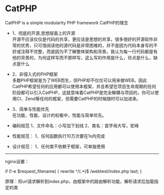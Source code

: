 CatPHP
======

CatPHP is a simple modularity PHP framework
CatPHP的理念

- 1、彻底的开源,思想层面上的开源<br>
开源不应该仅仅是代码的共享，更应该是思想的共享。很多很好的开源软件非常的优秀，只可惜阅读他的源代码是非常困难的，并不是因为代码本身写的不好或注释不完整，而是因为不了解整体架构和背景。我认为每一行代码都是有他的背景的，为何这样写而不那样写，这么写的作用是什么，优点是什么，缺点是什么

- 2、非侵入式的PHP框架<br>
多数PHP框架是为了WEB而生，但PHP却不仅仅可以用来做WEB，因此CatPHP希望任何的应用都可以使用本框架，并且希望在项目生命周期的任何阶段都可以引入CatPHP，这就意味着CatPHP是完全解耦与项目的，你可以使用CI、Zend等任何的框架，但需要CatPHP的时候随时可以加进来。


- 3、简单与性能优先<br>
在功能、性能、设计的权衡中，性能与简单优先。

- 编码规范
1、文件命名：小写加下划线
2、类名：首字母大写，驼峰
- 性能规范：
1、任何函数执行10万次要在1s内完成
- 设计规范：
1、任何类不依赖于框架，可单独使用


----------
nginx设置：
    
if (!-e $request_filename) 
{
    rewrite ^/(.*)$ /webtest/index.php last;
}

原理：将url请求解析到index.php，由框架中的路由解析功能，解析请求后加载指定的类


